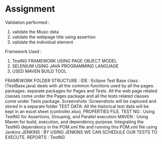 # Assignment
Validation performed :
1. validate the Music data
2. validate the webpage title using assertion
3. validate the individual element

Framework Used :
1. TestNG FRAMEWORK USING PAGE OBJECT MODEL
2. SELENIUM USING JAVA PROGRAMMING LANGUAGE
3. USED MAVEN BUILD TOOL 

FRAMEWORK FOLDER STRUCTURE :
IDE : Eclipse
Test Base class : (TestBase.java) deals with all the common functions used by all the pages.
packages: separate packages for Pages and Tests. All the web page related classes come under the Pages package and all the tests related classes come under Tests package.
Screenshots :Screenshots will be captured and stored in a separate folder
TEST DATA: All the historical test data will be kept in an excel sheet (controller.xlsx), PROPERTIES FILE.
TEST NG : Using TestNG for Assertions, Grouping, and Parallel execution
MAVEN : Using Maven for build, execution, and dependency purpose. Integrating the TestNG dependency in the POM.xml file and running this POM.xml file using Jenkins
JENKINS : BY USING JENKINS WE CAN SCHEDULE OUR TESTS TO EXECUTE.
REPORTS : TestNG
